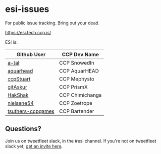 # esi-issues

For public issue tracking. Bring out your dead.

https://esi.tech.ccp.is/


ESI is:


Github User | CCP Dev Name
------------|--------------
[a-tal](https://github.com/a-tal) | CCP SnowedIn
[aquarhead](https://github.com/aquarhead) | CCP AquarHEAD
[ccpStuart](https://github.com/ccpStuart) | CCP Mephysto
[gitAskur](https://github.com/gitAskur) | CCP PrismX
[HakShak](https://github.com/hakshak) | CCP Chimichanga
[nielsene54](https://github.com/nielsene54) | CCP Zoetrope
[tsuthers-ccpgames](https://github.com/tsuthers-ccpgames) | CCP Bartender


## Questions?


Join us on tweetfleet slack, in the #esi channel. If you're not on tweetfleet slack yet, [get an invite here](https://www.fuzzwork.co.uk/tweetfleet-slack-invites/).
